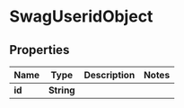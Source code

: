 
# SwagUseridObject

## Properties
Name | Type | Description | Notes
------------ | ------------- | ------------- | -------------
**id** | **String** |  | 



